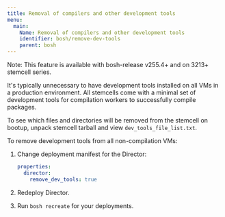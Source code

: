 ```yaml
---
title: Removal of compilers and other development tools
menu:
  main:
    Name: Removal of compilers and other development tools
    identifier: bosh/remove-dev-tools
    parent: bosh
---
```


<p class="note">Note: This feature is available with bosh-release v255.4+ and on 3213+ stemcell series.</p>

It's typically unnecessary to have development tools installed on all VMs in a production environment. All stemcells come with a minimal set of development tools for compilation workers to successfully compile packages.

To see which files and directories will be removed from the stemcell on bootup, unpack stemcell tarball and view `dev_tools_file_list.txt`.

To remove development tools from all non-compilation VMs:

1. Change deployment manifest for the Director:

    ```yaml
    properties:
      director:
        remove_dev_tools: true
    ```

1. Redeploy Director.

1. Run `bosh recreate` for your deployments.

